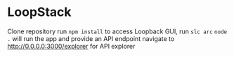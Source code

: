 # LoopStack

Clone repository
run `npm install`
to access Loopback GUI, run `slc arc`
`node .` will run the app and provide an API endpoint
navigate to http://0.0.0.0:3000/explorer for API explorer
